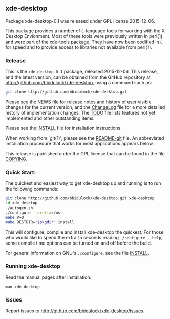 
## xde-desktop

Package xde-desktop-0.1 was released under GPL license 2015-12-06.

This package provides a number of `C`-language tools for working with
the X Desktop Envionment.  Most of these tools were previously written
in perl(1) and were part of the xde-tools package.  They have now been
codified in `C` for speed and to provide access to libraries not
available from perl(1).

### Release

This is the `xde-desktop-0.1` package, released 2015-12-06.  This release,
and the latest version, can be obtained from the GitHub repository at
http://github.com/bbidulock/xde-desktop, using a command such as:

```bash
git clone http://github.com/bbidulock/xde-desktop.git
```

Please see the [NEWS](NEWS) file for release notes and history of user visible
changes for the current version, and the [ChangeLog](ChangeLog) file for a more
detailed history of implementation changes.  The [TODO](TODO) file lists
features not yet implemented and other outstanding items.

Please see the [INSTALL](INSTALL) file for installation instructions.

When working from `git(1)', please see the [README-git](README-git) file.  An
abbreviated installation procedure that works for most applications
appears below.

This release is published under the GPL license that can be found in
the file [COPYING](COPYING).

### Quick Start:

The quickest and easiest way to get xde-desktop up and running is to run
the following commands:

```bash
git clone http://github.com/bbidulock/xde-desktop.git xde-desktop
cd xde-desktop
./autogen.sh
./configure --prefix=/usr
make V=0
make DESTDIR="$pkgdir" install
```

This will configure, compile and install xde-desktop the quickest.  For
those who would like to spend the extra 15 seconds reading `./configure
--help`, some compile time options can be turned on and off before the
build.

For general information on GNU's `./configure`, see the file [INSTALL](INSTALL).

### Running xde-desktop

Read the manual pages after installation:

    man xde-desktop

### Issues

Report issues to http://github.com/bbidulock/xde-desktop/issues.

